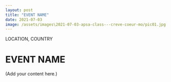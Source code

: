 ```yaml
---
layout: post
title: "EVENT NAME"
date: 2021-07-03
image: /assets/images\2021-07-03-apsa-class---creve-coeur-mo/pic01.jpg
---
```


<span class="date">LOCATION, COUNTRY</span>

# EVENT NAME

(Add your content here.)
